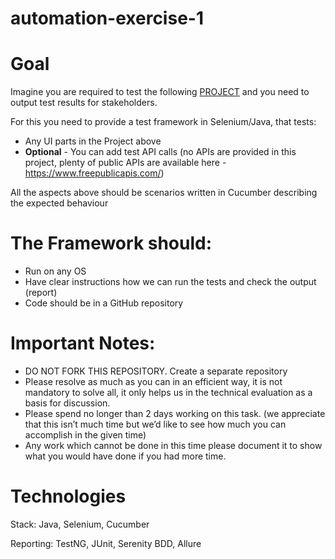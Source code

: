 # automation-exercise-1

# Goal

Imagine you are required to test the following [PROJECT](https://www.selenium.dev/selenium/web/web-form.html) and you need to output test results for stakeholders.

For this you need to provide a test framework in Selenium/Java, that tests:
- Any UI parts in the Project above
- **Optional** - You can add test API calls (no APIs are provided in this project, plenty of public APIs are available here - https://www.freepublicapis.com/)

All the aspects above should be scenarios written in Cucumber describing the expected behaviour

# The Framework should:
- Run on any OS
- Have clear instructions how we can run the tests and check the output (report)
- Code should be in a GitHub repository

# Important Notes:
- DO NOT FORK THIS REPOSITORY. Create a separate repository
- Please resolve as much as you can in an efficient way, it is not mandatory to solve all, it only helps us
in the technical evaluation as a basis for discussion.
- Please spend no longer than 2 days working on this task. (we appreciate that this isn’t much time but we’d like to
see how much you can accomplish in the given time)
- Any work which cannot be done in this time please document it to show what you would have done if
you had more time.

# Technologies

Stack: Java, Selenium, Cucumber

Reporting: TestNG, JUnit, Serenity BDD, Allure
